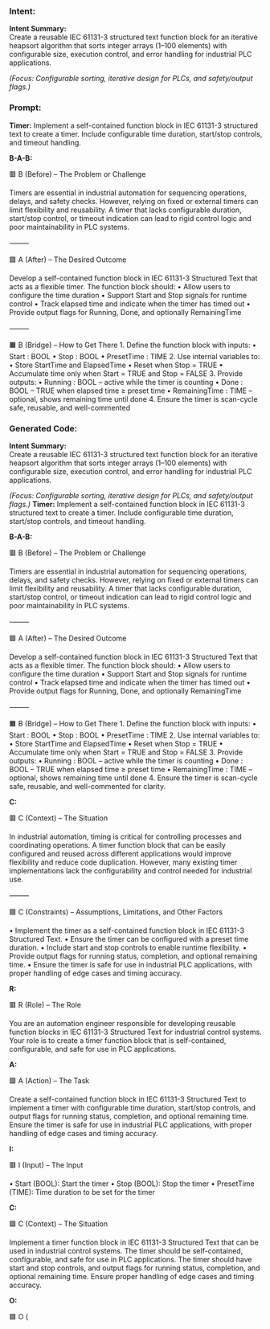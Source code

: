 ### Intent:
**Intent Summary:**  
Create a reusable IEC 61131-3 structured text function block for an iterative heapsort algorithm that sorts integer arrays (1–100 elements) with configurable size, execution control, and error handling for industrial PLC applications.  

*(Focus: Configurable sorting, iterative design for PLCs, and safety/output flags.)*

### Prompt:
**Timer:**
Implement a self-contained function block in IEC 61131-3 structured text to create a timer. Include configurable time duration, start/stop controls, and timeout handling.

**B-A-B:**

🟥 B (Before) – The Problem or Challenge

Timers are essential in industrial automation for sequencing operations, delays, and safety checks. However, relying on fixed or external timers can limit flexibility and reusability. A timer that lacks configurable duration, start/stop control, or timeout indication can lead to rigid control logic and poor maintainability in PLC systems.

⸻

🟩 A (After) – The Desired Outcome

Develop a self-contained function block in IEC 61131-3 Structured Text that acts as a flexible timer. The function block should:
	•	Allow users to configure the time duration
	•	Support Start and Stop signals for runtime control
	•	Track elapsed time and indicate when the timer has timed out
	•	Provide output flags for Running, Done, and optionally RemainingTime

⸻

🟧 B (Bridge) – How to Get There
	1.	Define the function block with inputs:
	•	Start : BOOL
	•	Stop : BOOL
	•	PresetTime : TIME
	2.	Use internal variables to:
	•	Store StartTime and ElapsedTime
	•	Reset when Stop = TRUE
	•	Accumulate time only when Start = TRUE and Stop = FALSE
	3.	Provide outputs:
	•	Running : BOOL – active while the timer is counting
	•	Done : BOOL – TRUE when elapsed time ≥ preset time
	•	RemainingTime : TIME – optional, shows remaining time until done
	4.	Ensure the timer is scan-cycle safe, reusable, and well-commented

### Generated Code:
**Intent Summary:**  
Create a reusable IEC 61131-3 structured text function block for an iterative heapsort algorithm that sorts integer arrays (1–100 elements) with configurable size, execution control, and error handling for industrial PLC applications.  

*(Focus: Configurable sorting, iterative design for PLCs, and safety/output flags.)*
**Timer:**
Implement a self-contained function block in IEC 61131-3 structured text to create a timer. Include configurable time duration, start/stop controls, and timeout handling.

**B-A-B:**

🟥 B (Before) – The Problem or Challenge

Timers are essential in industrial automation for sequencing operations, delays, and safety checks. However, relying on fixed or external timers can limit flexibility and reusability. A timer that lacks configurable duration, start/stop control, or timeout indication can lead to rigid control logic and poor maintainability in PLC systems.

⸻

🟩 A (After) – The Desired Outcome

Develop a self-contained function block in IEC 61131-3 Structured Text that acts as a flexible timer. The function block should:
	•	Allow users to configure the time duration
	•	Support Start and Stop signals for runtime control
	•	Track elapsed time and indicate when the timer has timed out
	•	Provide output flags for Running, Done, and optionally RemainingTime

⸻

🟧 B (Bridge) – How to Get There
	1.	Define the function block with inputs:
	•	Start : BOOL
	•	Stop : BOOL
	•	PresetTime : TIME
	2.	Use internal variables to:
	•	Store StartTime and ElapsedTime
	•	Reset when Stop = TRUE
	•	Accumulate time only when Start = TRUE and Stop = FALSE
	3.	Provide outputs:
	•	Running : BOOL – active while the timer is counting
	•	Done : BOOL – TRUE when elapsed time ≥ preset time
	•	RemainingTime : TIME – optional, shows remaining time until done
	4.	Ensure the timer is scan-cycle safe, reusable, and well-commented for clarity.

**C:**

🟥 C (Context) – The Situation

In industrial automation, timing is critical for controlling processes and coordinating operations. A timer function block that can be easily configured and reused across different applications would improve flexibility and reduce code duplication. However, many existing timer implementations lack the configurability and control needed for industrial use.

⸻

🟩 C (Constraints) – Assumptions, Limitations, and Other Factors

•	Implement the timer as a self-contained function block in IEC 61131-3 Structured Text.
•	Ensure the timer can be configured with a preset time duration.
•	Include start and stop controls to enable runtime flexibility.
•	Provide output flags for running status, completion, and optional remaining time.
•	Ensure the timer is safe for use in industrial PLC applications, with proper handling of edge cases and timing accuracy.

**R:**

🟥 R (Role) – The Role

You are an automation engineer responsible for developing reusable function blocks in IEC 61131-3 Structured Text for industrial control systems. Your role is to create a timer function block that is self-contained, configurable, and safe for use in PLC applications.

**A:**

🟩 A (Action) – The Task

Create a self-contained function block in IEC 61131-3 Structured Text to implement a timer with configurable time duration, start/stop controls, and output flags for running status, completion, and optional remaining time. Ensure the timer is safe for use in industrial PLC applications, with proper handling of edge cases and timing accuracy.

**I:**

🟥 I (Input) – The Input

•	Start (BOOL): Start the timer
•	Stop (BOOL): Stop the timer
•	PresetTime (TIME): Time duration to be set for the timer

**C:**

🟩 C (Context) – The Situation

Implement a timer function block in IEC 61131-3 Structured Text that can be used in industrial control systems. The timer should be self-contained, configurable, and safe for use in PLC applications. The timer should have start and stop controls, and output flags for running status, completion, and optional remaining time. Ensure proper handling of edge cases and timing accuracy.

**O:**

🟩 O (
